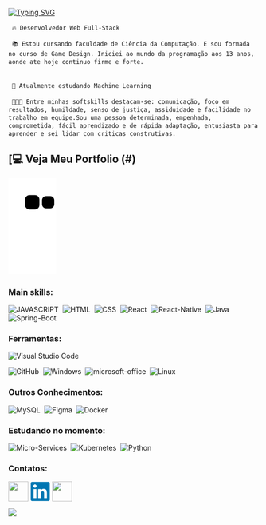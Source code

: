 [![Typing SVG](https://readme-typing-svg.herokuapp.com/?color=F73BE0&size=35&center=true&vCenter=true&width=1000&lines=Olá,+Meu+Nome+é+Ozias+Filipe+Carvalho+Peçanha;Dev+Full+Stack;+:%29)](https://git.io/typing-svg)


  <p>
    
     🔥 Desenvolvedor Web Full-Stack 
  
     📚 Estou cursando faculdade de Ciência da Computação. E sou formada no curso de Game Design. Iniciei ao mundo da programação aos 13 anos, aonde ate hoje continuo firme e forte.


     🧠 Atualmente estudando Machine Learning 
      
     👩🏾‍🎓 Entre minhas softskills destacam-se: comunicação, foco em resultados, humildade, senso de justiça, assiduidade e facilidade no trabalho em equipe.Sou uma pessoa determinada, empenhada, comprometida, fácil aprendizado e de rápida adaptação, entusiasta para aprender e sei lidar com criticas construtivas.
    
  </p>

 ## [💻 Veja Meu Portfolio (#)                                                        


  
  
  ![Snake animation](https://github.com/yasminalves16/yasminalves16/blob/output/github-contribution-grid-snake.svg)
  

### Main skills:
![JAVASCRIPT](https://img.shields.io/badge/-Javascript-0D1117?style=for-the-badge&logo=JavaScript&logoColor=yellow&labelColor=0D1117)&nbsp;
![HTML](https://img.shields.io/badge/-HTML-0D1117?style=for-the-badge&logo=HTML5&labelColor=0D1117)&nbsp;
![CSS](https://img.shields.io/badge/-CSS-0D1117?style=for-the-badge&logo=CSS3&logoColor=1572B6&labelColor=0D1117)&nbsp;
![React](https://img.shields.io/badge/-React-0D1117?style=for-the-badge&logo=react&labelColor=0D1117)&nbsp;
![React-Native](https://img.shields.io/badge/-ReactNative-0D1117?style=for-the-badge&logo=react&labelColor=0D1117)&nbsp;
![Java](https://img.shields.io/badge/Java-0D1117?style=for-the-badge&logo=java&logoColor=white)&nbsp;
![Spring-Boot](	https://img.shields.io/badge/Spring-0D1117?style=for-the-badge&logo=spring&logoColor=6DB33F)&nbsp;


### Ferramentas:
![Visual Studio Code](https://img.shields.io/badge/-Visual%20Studio%20Code-0D1117?style=for-the-badge&logo=visual-studio-code&logoColor=007ACC&labelColor=0D1117)&nbsp;
<!-- ![Git](https://img.shields.io/badge/-Git-0D1117?style=for-the-badge&logo=git&labelColor=0D1117)&nbsp; -->
![GitHub](https://img.shields.io/badge/-GitHub-0D1117?style=for-the-badge&logo=github&labelColor=0D1117)&nbsp;
![Windows](https://img.shields.io/badge/-Windows-0D1117?style=for-the-badge&logo=windows&labelColor=0D1117)&nbsp;
![microsoft-office](https://img.shields.io/badge/-microsoft_office-0D1117?style=for-the-badge&logo=microsoft-office&labelColor=0D1117)&nbsp;
![Linux](https://img.shields.io/badge/-Linux-0D1117?style=for-the-badge&logo=linux&labelColor=0D1117)&nbsp;

### Outros Conhecimentos:
![MySQL](https://img.shields.io/badge/-mysql-0D1117?style=for-the-badge&logo=mysql&labelColor=0D1117)&nbsp;
![Figma](https://img.shields.io/badge/-figma-0D1117?style=for-the-badge&logo=figma&labelColor=0D1117)&nbsp;
![Docker](https://img.shields.io/badge/-docker-0D1117?style=for-the-badge&logo=docker&labelColor=0D1117)&nbsp;

### Estudando no momento:
![Micro-Services](	https://img.shields.io/badge/Microsserviços-0D1117?style=for-the-badge&logo=spring&logoColor=6DB33F)&nbsp;
![Kubernetes](https://img.shields.io/badge/Kubernetes-0D1117?style=for-the-badge&logo=kubernetes&logoColor=white)&nbsp;
![Python](https://img.shields.io/badge/-Python-0D1117?style=for-the-badge&logo=python&labelColor=0D1117&textColor=0D1117)&nbsp;

### Contatos:

<div style="display: inline_block">
  
<a href="mailto:ozias.pecanhaa@gmail.com" target="_blank" style="text-decoration:none;"><img align="center"   height="40" width="40" src="https://encrypted-tbn0.gstatic.com/images?q=tbn:ANd9GcTS0M6ggYz32UW39FkUpTPAqSnNOeCR9YDNZ5bN6iog1RE8sLUbsuzt8O-d02CowQ3pS3Q&usqp=CAU"></a>
<a href="https://www.linkedin.com/in/ozias-filipe-carvalho-pe%C3%A7anha-ab2ab41a9/" target="_blank" style="text-decoration:none;" ><img align="center"   height="40" width="40" src="https://raw.githubusercontent.com/devicons/devicon/master/icons/linkedin/linkedin-original.svg"></a>
<a href="https://wa.me/5527996444283" target="_blank" style="text-decoration:none;"><img align="center"   height="40" width="40" src="https://logopng.com.br/logos/whatsapp-33.png"></a>
  
</div>



![](https://komarev.com/ghpvc/?username=oziasfilipe)

